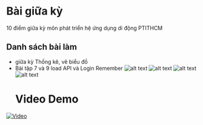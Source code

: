 # Bài giữa kỳ
10 điểm giữa kỳ môn phát triển hệ ứng dụng di động
PTITHCM
## Danh sách bài làm
- giữa kỳ Thống kê, vẽ biểu đồ
- Bài tập 7 và 9 load API và Login Remember
![alt text](https://github.com/[username]/[reponame]/blob/[branch]/image.jpg?raw=true)
![alt text](https://github.com/[username]/[reponame]/blob/[branch]/image.jpg?raw=true)
![alt text](https://github.com/[username]/[reponame]/blob/[branch]/image.jpg?raw=true)
![alt text](https://github.com/[username]/[reponame]/blob/[branch]/image.jpg?raw=true)
  # Video Demo
[![Video](https://img.youtube.com/vi/RVLOL1TRMZQ/0.jpg)](https://www.youtube.com/watch?v=RVLOL1TRMZQ)
